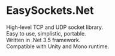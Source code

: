 # EasySockets.Net

High-level TCP and UDP socket library.\
Easy to use, simplistic, portable.\
Written in .Net 3.5 framework.\
Compatible with Unity and Mono runtime.
